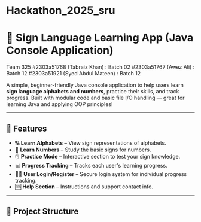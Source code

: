 # Hackathon_2025_sru
# 🧠 Sign Language Learning App (Java Console Application)
Team 325 
#2303a51768 (Tabraiz Khan)      : Batch 02
#2303a51767 (Awez Ali)          : Batch 12
#2303a51921 (Syed Abdul Mateen) : Batch 12

A simple, beginner-friendly Java console application to help users learn **sign language alphabets and numbers**, practice their skills, and track progress. Built with modular code and basic file I/O handling — great for learning Java and applying OOP principles!

---

## 📌 Features

- 🔠 **Learn Alphabets** – View sign representations of alphabets.
- 🔢 **Learn Numbers** – Study the basic signs for numbers.
- ✋ **Practice Mode** – Interactive section to test your sign knowledge.
- 📊 **Progress Tracking** – Tracks each user's learning progress.
- 🧑‍💻 **User Login/Register** – Secure login system for individual progress tracking.
- 🆘 **Help Section** – Instructions and support contact info.

---

## 📁 Project Structure


